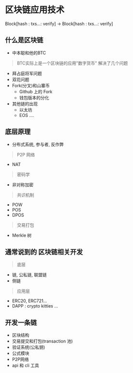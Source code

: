 # 区块链应用技术

Block[hash : txs...: verify] -> Block[hash : txs...: verify] 


## 什么是区块链
- 中本聪和他的BTC
> BTC实际上是一个区块链的应用"数字货币"
> 解决了几个问题
  - 拜占庭将军问题
  -  双花问题
- Fork(分叉)和山寨币
  - Github 上的 Fork
  - 钱包版本的分化
- 其他链的出现
  - 以太坊
  - EOS ....

## 底层原理
- 分布式系统, 参与者, 反作弊
> P2P 网络
  - NAT
> 密码学 
  - 非对称加密
> 共识机制
  - POW 
  - POS
  - DPOS
> 交易打包
  - Merkle 树

## 通常说到的 区块链相关开发
> 底层
  - 链, 公私链, 联盟链
  - 侧链
> 应用层
  - ERC20, ERC721...
  - DAPP : crypto kitties ...

## 开发一条链
- 区块结构
- 交易提交和打包(transaction 池)
- 验证系统(公私钥)
- 公式模块
- P2P网络
- api 和 cli 工具 

